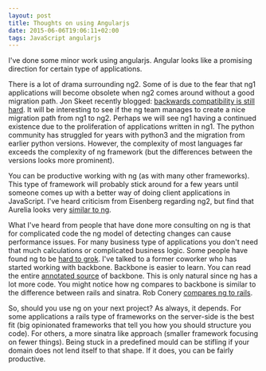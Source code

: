 ```yaml
---
layout: post
title: Thoughts on using Angularjs
date: 2015-06-06T19:06:11+02:00
tags: JavaScript angularjs
---
```


I've done some minor work using angularjs. Angular looks like a promising direction for certain type of applications.

There is a lot of drama surrounding ng2. Some of is due to the fear that ng1 applications will become obsolete when ng2 comes around without a good migration path. Jon Skeet recently blogged: [backwards compatibility is still hard](http://codeblog.jonskeet.uk/2015/06/03/backwards-compatibility-is-still-hard/). It will be interesting to see if the ng team manages to create a nice migration path from ng1 to ng2. Perhaps we will see ng1 having a continued existence due to the proliferation of applications written in ng1. The python community has struggled for years with python3 and the migration from earlier python versions. However, the complexity of most languages far exceeds the complexity of ng framework (but the differences between the versions looks more prominent).

You can be productive working with ng (as with many other frameworks). This type of framework will probably stick around for a few years until someone comes up with a better way of doing client applications in JavaScript. I've heard criticism from Eisenberg regarding ng2, but find that Aurelia looks very [similar to ng](http://eisenbergeffect.bluespire.com/porting-an-angular-2-0-app-to-aurelia/).

What I've heard from people that have done more consulting on ng is that for complicated code the ng model of detecting changes can cause performance issues. For many business type of applications you don't need that much calculations or complicated business logic. Some people have found ng to be [hard to grok](https://news.ycombinator.com/item?id=7522520). I've talked to a former coworker who has started working with backbone. Backbone is easier to learn. You can read the entire [annotated source](http://backbonejs.org/docs/backbone.html) of backbone. This is only natural since ng has a lot more code. You might notice how ng compares to backbone is similar to the difference between rails and sinatra. Rob Conery [compares ng to rails](http://herdingcode.com/herding-code-169-tom-dale-and-rob-conery-on-the-emberjs-angularjs-cage-match-at-ndc/).

So, should you use ng on your next project? As always, it depends. For some applications a rails type of frameworks on the server-side is the best fit (big opinionated frameworks that tell you how you should structure you code). For others, a more sinatra like approach (smaller framework focusing on fewer things). Being stuck in a predefined mould can be stifling if your domain does not lend itself to that shape. If it does, you can be fairly productive.
